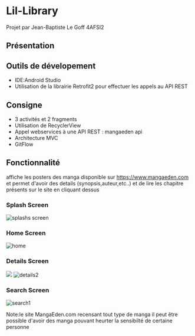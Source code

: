 # Lil-Library
Projet par Jean-Baptiste Le Goff 4AFSI2

## Présentation
## Outils de dévelopement

- IDE:Android Studio
- Utilisation de la librairie Retrofit2 pour effectuer les appels au API REST

## Consigne 

- 3 activités et 2 fragments
- Utilisation de RecyclerView
- Appel webservices à une API REST : mangaeden api
- Architecture MVC
- GitFlow

## Fonctionnalité 
affiche les posters des manga disponible sur https://www.mangaeden.com et permet d'avoir des details (synopsis,auteur,etc..) et de lire les chapitre présents sur le site en cliquant dessus

### Splash Screen

<img scr="img_demo/Splash_screen.jpg" alt="splashs screen">

### Home Screen

<img src="img_demo/home.jpg" alt="home">

### Details Screen

<img src="img_demo/detail_1.jpg" atl="detail1">  <img src="img_demo/detail_2.jpg" alt="details2">

### Search Screen
<img src="img_demo/search.jpg" alt="search1"> 

Note:le site MangaEden.com recensant tout type de manga il peut être possible d'avoir des manga pouvant heurter la sensibilté
de certaine personne

